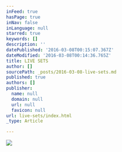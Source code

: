 ```yaml
---
inFeed: true
hasPage: true
inNav: false
inLanguage: null
starred: true
keywords: []
description: ''
datePublished: '2016-03-08T00:15:07.367Z'
dateModified: '2016-03-08T00:14:36.765Z'
title: LIVE SETS
author: []
sourcePath: _posts/2016-03-08-live-sets.md
published: true
authors: []
publisher:
  name: null
  domain: null
  url: null
  favicon: null
url: live-sets/index.html
_type: Article

---
```

![](https://the-grid-user-content.s3-us-west-2.amazonaws.com/81bbaaae-f475-4f5c-a03d-441c47afe879.png)